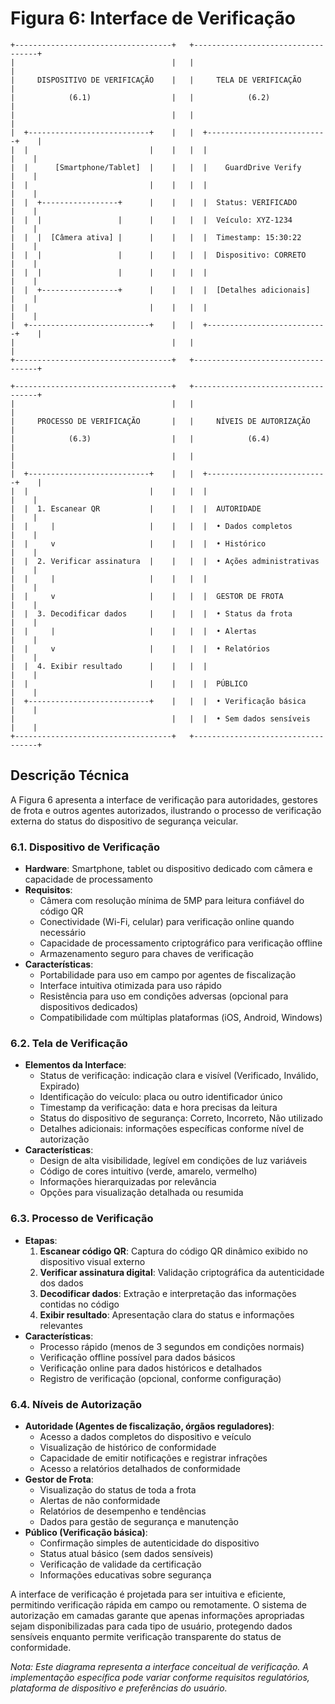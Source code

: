 # Figura 6: Interface de Verificação

```
+-----------------------------------+   +-----------------------------------+
|                                   |   |                                   |
|     DISPOSITIVO DE VERIFICAÇÃO    |   |     TELA DE VERIFICAÇÃO           |
|            (6.1)                  |   |            (6.2)                  |
|                                   |   |                                   |
|  +---------------------------+    |   |  +---------------------------+    |
|  |                           |    |   |  |                           |    |
|  |      [Smartphone/Tablet]  |    |   |  |    GuardDrive Verify      |    |
|  |                           |    |   |  |                           |    |
|  |  +-----------------+      |    |   |  |  Status: VERIFICADO       |    |
|  |  |                 |      |    |   |  |  Veículo: XYZ-1234        |    |
|  |  |  [Câmera ativa] |      |    |   |  |  Timestamp: 15:30:22      |    |
|  |  |                 |      |    |   |  |  Dispositivo: CORRETO     |    |
|  |  |                 |      |    |   |  |                           |    |
|  |  +-----------------+      |    |   |  |  [Detalhes adicionais]    |    |
|  |                           |    |   |  |                           |    |
|  +---------------------------+    |   |  +---------------------------+    |
|                                   |   |                                   |
+-----------------------------------+   +-----------------------------------+

+-----------------------------------+   +-----------------------------------+
|                                   |   |                                   |
|     PROCESSO DE VERIFICAÇÃO       |   |     NÍVEIS DE AUTORIZAÇÃO         |
|            (6.3)                  |   |            (6.4)                  |
|                                   |   |                                   |
|  +---------------------------+    |   |  +---------------------------+    |
|  |                           |    |   |  |                           |    |
|  |  1. Escanear QR           |    |   |  |  AUTORIDADE               |    |
|  |     |                     |    |   |  |  • Dados completos        |    |
|  |     v                     |    |   |  |  • Histórico              |    |
|  |  2. Verificar assinatura  |    |   |  |  • Ações administrativas  |    |
|  |     |                     |    |   |  |                           |    |
|  |     v                     |    |   |  |  GESTOR DE FROTA          |    |
|  |  3. Decodificar dados     |    |   |  |  • Status da frota        |    |
|  |     |                     |    |   |  |  • Alertas                |    |
|  |     v                     |    |   |  |  • Relatórios             |    |
|  |  4. Exibir resultado      |    |   |  |                           |    |
|  |                           |    |   |  |  PÚBLICO                  |    |
|  +---------------------------+    |   |  |  • Verificação básica      |    |
|                                   |   |  |  • Sem dados sensíveis     |    |
+-----------------------------------+   +-----------------------------------+
```

## Descrição Técnica

A Figura 6 apresenta a interface de verificação para autoridades, gestores de frota e outros agentes autorizados, ilustrando o processo de verificação externa do status do dispositivo de segurança veicular.

### 6.1. Dispositivo de Verificação

- **Hardware**: Smartphone, tablet ou dispositivo dedicado com câmera e capacidade de processamento
- **Requisitos**:
  - Câmera com resolução mínima de 5MP para leitura confiável do código QR
  - Conectividade (Wi-Fi, celular) para verificação online quando necessário
  - Capacidade de processamento criptográfico para verificação offline
  - Armazenamento seguro para chaves de verificação
- **Características**:
  - Portabilidade para uso em campo por agentes de fiscalização
  - Interface intuitiva otimizada para uso rápido
  - Resistência para uso em condições adversas (opcional para dispositivos dedicados)
  - Compatibilidade com múltiplas plataformas (iOS, Android, Windows)

### 6.2. Tela de Verificação

- **Elementos da Interface**:
  - Status de verificação: indicação clara e visível (Verificado, Inválido, Expirado)
  - Identificação do veículo: placa ou outro identificador único
  - Timestamp da verificação: data e hora precisas da leitura
  - Status do dispositivo de segurança: Correto, Incorreto, Não utilizado
  - Detalhes adicionais: informações específicas conforme nível de autorização
- **Características**:
  - Design de alta visibilidade, legível em condições de luz variáveis
  - Código de cores intuitivo (verde, amarelo, vermelho)
  - Informações hierarquizadas por relevância
  - Opções para visualização detalhada ou resumida

### 6.3. Processo de Verificação

- **Etapas**:
  1. **Escanear código QR**: Captura do código QR dinâmico exibido no dispositivo visual externo
  2. **Verificar assinatura digital**: Validação criptográfica da autenticidade dos dados
  3. **Decodificar dados**: Extração e interpretação das informações contidas no código
  4. **Exibir resultado**: Apresentação clara do status e informações relevantes
- **Características**:
  - Processo rápido (menos de 3 segundos em condições normais)
  - Verificação offline possível para dados básicos
  - Verificação online para dados históricos e detalhados
  - Registro de verificação (opcional, conforme configuração)

### 6.4. Níveis de Autorização

- **Autoridade (Agentes de fiscalização, órgãos reguladores)**:
  - Acesso a dados completos do dispositivo e veículo
  - Visualização de histórico de conformidade
  - Capacidade de emitir notificações e registrar infrações
  - Acesso a relatórios detalhados de conformidade
- **Gestor de Frota**:
  - Visualização do status de toda a frota
  - Alertas de não conformidade
  - Relatórios de desempenho e tendências
  - Dados para gestão de segurança e manutenção
- **Público (Verificação básica)**:
  - Confirmação simples de autenticidade do dispositivo
  - Status atual básico (sem dados sensíveis)
  - Verificação de validade da certificação
  - Informações educativas sobre segurança

A interface de verificação é projetada para ser intuitiva e eficiente, permitindo verificação rápida em campo ou remotamente. O sistema de autorização em camadas garante que apenas informações apropriadas sejam disponibilizadas para cada tipo de usuário, protegendo dados sensíveis enquanto permite verificação transparente do status de conformidade.

_Nota: Este diagrama representa a interface conceitual de verificação. A implementação específica pode variar conforme requisitos regulatórios, plataforma de dispositivo e preferências do usuário._
